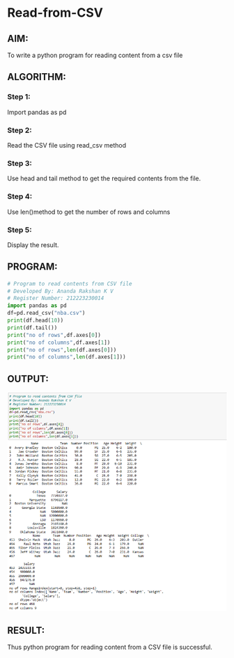 # Read-from-CSV

## AIM:
To write a python program for reading content from a csv file
## ALGORITHM:
### Step 1:
Import pandas as pd

### Step 2:
Read the CSV file using read_csv method

### Step 3:
Use head and tail method to get the required contents from the file.

### Step 4:
Use len()method to get the number of rows and columns

### Step 5:
Display the result.

## PROGRAM:
```py
# Program to read contents from CSV file
# Developed By: Ananda Rakshan K V
# Register Number: 212223230014
import pandas as pd
df=pd.read_csv("nba.csv")
print(df.head(10))
print(df.tail())
print("no of rows",df.axes[0])
print("no of columns",df.axes[1])
print("no of rows",len(df.axes[0]))
print("no of columns",len(df.axes[1]))
```
## OUTPUT:
![](./python_6.png)
## RESULT:
Thus python program for reading content from a CSV file is successful.